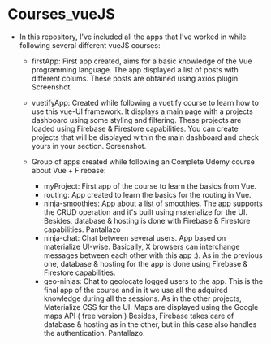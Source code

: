 # Courses_vueJS

- In this repository, I've included all the apps that I've worked in while following several different vueJS courses:
    - firstApp: First app created, aims for a basic knowledge of the Vue programming language. The app displayed a list of posts
        with different colums. These posts are obtained using axios plugin.
        Screenshot.

    - vuetifyApp: Created while following a vuetify course to learn how to use this vue-UI framework. It displays a main page with
        a projects dashboard using some styling and filtering. These projects are loaded using Firebase & Firestore capabilities. 
        You can create projects that will be displayed within the main dashboard and check yours in your section.
        Screenshot.

    - Group of apps created while following an Complete Udemy course about Vue + Firebase:
        - myProject: First app of the course to learn the basics from Vue.
        - routing: App created to learn the basics for the routing in Vue.
        - ninja-smoothies: App about a list of smoothies. The app supports the CRUD operation and it's built using 
            materialize for the UI. Besides, database & hosting is done with Firebase & Firestore capabilities.
            Pantallazo
        - ninja-chat: Chat between several users. App based on materialize UI-wise. Basically, X browsers can interchange messages between
            each other with this app :). As in the previous one, database & hosting for the app is done using Firebase & Firestore capabilities.
        - geo-ninjas: Chat to geolocate logged users to the app. This is the final app of the course and in it we use all the adquired knowledge
            during all the sessions. As in the other projects, Materialize CSS for the UI. Maps are displayed using the Google maps API ( free version )
            Besides, Firebase takes care of database & hosting as in the other, but in this case also handles the authentication.
            Pantallazo.